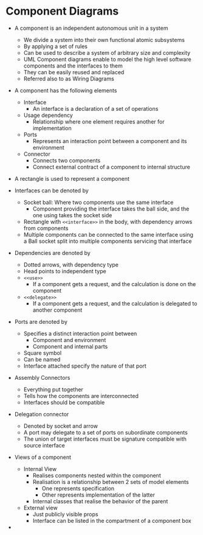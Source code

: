 # Component Diagrams

- A component is an independent autonomous unit in a system
  - We divide a system into their own functional atomic subsystems
  - By applying a set of rules
  - Can be used to describe a system of arbitrary size and complexity
  - UML Component diagrams enable to model the high level software components and the interfaces to them
  - They can be easily reused and replaced
  - Referred also to as Wiring Diagrams

- A component has the following elements
  - Interface
    - An interface is a declaration of a set of operations
  - Usage dependency
    - Relationship where one element requires another for implementation
  - Ports
    - Represents an interaction point between a component and its environment
  - Connector
    - Connects two components
    - Connect external contract of a component to internal structure

- A rectangle is used to represent a component
- Interfaces can be denoted by
  - Socket ball: Where two components use the same interface
    - Component providing the interface takes the ball side, and the one using takes the socket side
  - Rectangle with `<<interface>>` in the body, with dependency arrows from components
  - Multiple components can be connected to the same interface using a Ball socket split into multiple components servicing that interface
- Dependencies are denoted by
  - Dotted arrows, with dependency type
  - Head points to independent type
  - `<<use>>`
    - If a component gets a request, and the calculation is done on the component
  - `<<delegate>>`
    - If a component gets a request, and the calculation is delegated to another component
- Ports are denoted by
  - Specifies a distinct interaction point between
    - Component and environment
    - Component and internal parts
  - Square symbol
  - Can be named
  - Interface attached specify the nature of that port
- Assembly Connectors
  - Everything put together
  - Tells how the components are interconnected
  - Interfaces should be compatible
- Delegation connector
  - Denoted by socket and arrow
  - A port may delegate to a set of ports on subordinate components
  - The union of target interfaces must be signature compatible with source interface

- Views of a component
  - Internal View
    - Realises components nested within the component
    - Realisation is a relationship between 2 sets of model elements
      - One represents specification
      - Other represents implementation of the latter
    - Internal classes that realise the behavior of the parent
  - External view
    - Just publicly visible props
    - Interface can be listed in the compartment of a component box

- 